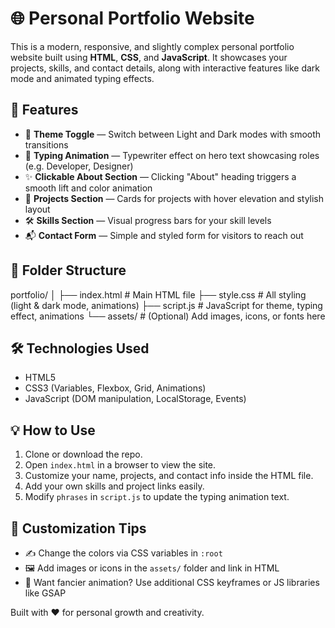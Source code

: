 # 🌐 Personal Portfolio Website

This is a modern, responsive, and slightly complex personal portfolio website built using **HTML**, **CSS**, and **JavaScript**. It showcases your projects, skills, and contact details, along with interactive features like dark mode and animated typing effects.

## 🚀 Features

- 🔄 **Theme Toggle** — Switch between Light and Dark modes with smooth transitions
- 🎯 **Typing Animation** — Typewriter effect on hero text showcasing roles (e.g. Developer, Designer)
- ✨ **Clickable About Section** — Clicking "About" heading triggers a smooth lift and color animation
- 🧱 **Projects Section** — Cards for projects with hover elevation and stylish layout
- 🛠️ **Skills Section** — Visual progress bars for your skill levels
- 📬 **Contact Form** — Simple and styled form for visitors to reach out

## 📁 Folder Structure
portfolio/ │ ├── index.html # Main HTML file ├── style.css # All styling (light & dark mode, animations) ├── script.js # JavaScript for theme, typing effect, animations └── assets/ # (Optional) Add images, icons, or fonts here

## 🛠️ Technologies Used

- HTML5
- CSS3 (Variables, Flexbox, Grid, Animations)
- JavaScript (DOM manipulation, LocalStorage, Events)

## 💡 How to Use

1. Clone or download the repo.
2. Open `index.html` in a browser to view the site.
3. Customize your name, projects, and contact info inside the HTML file.
4. Add your own skills and project links easily.
5. Modify `phrases` in `script.js` to update the typing animation text.

## 🔧 Customization Tips

- ✍️ Change the colors via CSS variables in `:root`
- 🖼️ Add images or icons in the `assets/` folder and link in HTML
- 🎨 Want fancier animation? Use additional CSS keyframes or JS libraries like GSAP

Built with ❤️ for personal growth and creativity.

